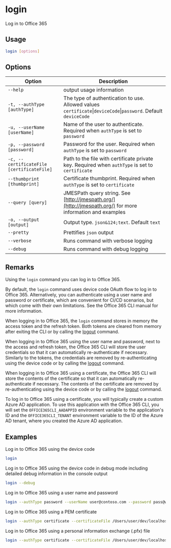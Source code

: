 # login

Log in to Office 365

## Usage

```sh
login [options]
```

## Options

Option|Description
------|-----------
`--help`|output usage information
`-t, --authType [authType]`|The type of authentication to use. Allowed values `certificate`&#x7c;`deviceCode`&#x7c;`password`. Default `deviceCode`
`-u, --userName [userName]`|Name of the user to authenticate. Required when `authType` is set to `password`
`-p, --password [password]`|Password for the user. Required when `authType` is set to `password`
`-c, --certificateFile [certificateFile]`|Path to the file with certificate private key. Required when `authType` is set to `certificate`
`--thumbprint [thumbprint]`|Certificate thumbprint. Required when `authType` is set to `certificate`
`--query [query]`|JMESPath query string. See [http://jmespath.org/](http://jmespath.org/) for more information and examples
`-o, --output [output]`|Output type. <code>json&124;text</code>. Default `text`
`--pretty`|Prettifies `json` output
`--verbose`|Runs command with verbose logging
`--debug`|Runs command with debug logging

## Remarks

Using the `login` command you can log in to Office 365.

By default, the `login` command uses device code OAuth flow to log in to Office 365. Alternatively, you can authenticate using a user name and password or certificate, which are convenient for CI/CD scenarios, but which come with their own limitations. See the Office 365 CLI manual for more information.

When logging in to Office 365, the `login` command stores in memory the access token and the refresh token. Both tokens are cleared from memory after exiting the CLI or by calling the [logout](logout.md) command.

When logging in to Office 365 using the user name and password, next to the access and refresh token, the Office 365 CLI will store the user credentials so that it can automatically re-authenticate if necessary. Similarly to the tokens, the credentials are removed by re-authenticating using the device code or by calling the [logout](logout.md) command.

When logging in to Office 365 using a certificate, the Office 365 CLI will store the contents of the certificate so that it can automatically re-authenticate if necessary. The contents of the certificate are removed by re-authenticating using the device code or by calling the [logout](logout.md) command.

To log in to Office 365 using a certificate, you will typically create a custom Azure AD application. To use this application with the Office 365 CLI, you will set the `OFFICE365CLI_AADAPPID` environment variable to the application's ID and the `OFFICE365CLI_TENANT` environment variable to the ID of the Azure AD tenant, where you created the Azure AD application.

## Examples

Log in to Office 365 using the device code

```sh
login
```

Log in to Office 365 using the device code in debug mode including detailed debug information in the console output

```sh
login --debug
```

Log in to Office 365 using a user name and password

```sh
login --authType password --userName user@contoso.com --password pass@word1
```

Log in to Office 365 using a PEM certificate

```sh
login --authType certificate --certificateFile /Users/user/dev/localhost.pem --thumbprint 47C4885736C624E90491F32B98855AA8A7562AF1
```

Log in to Office 365 using a personal information exchange (.pfx) file

```sh
login --authType certificate --certificateFile /Users/user/dev/localhost.pfx --thumbprint 47C4885736C624E90491F32B98855AA8A7562AF1 --password 'pass@word1'
```